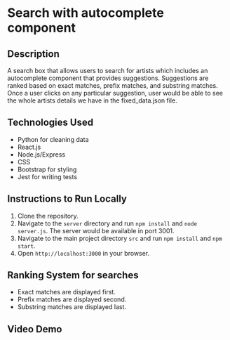# Search with autocomplete component

## Description
A search box that allows users to search for artists which includes an autocomplete component that provides suggestions. Suggestions are ranked based on exact matches, prefix matches, and substring matches. Once a user clicks on any particular suggestion, user would be able to see the whole artists details we have in the fixed_data.json file.

## Technologies Used
- Python for cleaning data
- React.js
- Node.js/Express
- CSS
- Bootstrap for styling
- Jest for writing tests

## Instructions to Run Locally
1. Clone the repository.
2. Navigate to the `server` directory and run `npm install` and `node server.js`. The server would be available in port 3001.
3. Navigate to the main project directory `src` and run `npm install` and `npm start`.
4. Open `http://localhost:3000` in your browser.

## Ranking System for searches
- Exact matches are displayed first.
- Prefix matches are displayed second.
- Substring matches are displayed last.

## Video Demo

